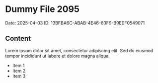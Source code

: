 # Dummy File 2095

Date: 2025-04-03
ID: 13BFBA6C-ABAB-4E46-83F9-B9E0F0549071

## Content

Lorem ipsum dolor sit amet, consectetur adipiscing elit.
Sed do eiusmod tempor incididunt ut labore et dolore magna aliqua.

* Item 1
* Item 2
* Item 3

